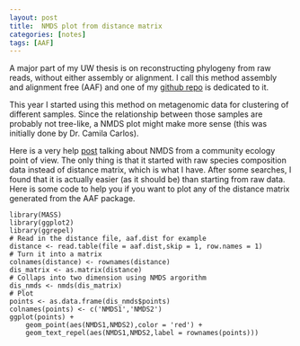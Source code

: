 ```yaml
---
layout: post
title:  NMDS plot from distance matrix
categories: [notes]
tags: [AAF]
---
```


A major part of my UW thesis is on reconstructing phylogeny from raw reads, without either assembly or alignment. I call this method assembly and alignment free (AAF) and one of my [github repo](https://github.com/fanhuan/AAF) is dedicated to it.

This year I started using this method on metagenomic data for clustering of different samples. Since the relationship between those samples are probably not tree-like, a NMDS plot might make more sense (this was initially done by Dr. Camila Carlos).

Here is a very help [post](https://jonlefcheck.net/2012/10/24/nmds-tutorial-in-r/) talking about NMDS from a community ecology point of view. The only thing is that it started with raw species composition data instead of distance matrix, which is what I have. After some searches, I found that it is actually easier (as it should be) than starting from raw data. Here is some code to help you if you want to plot any of the distance matrix generated from the AAF package.

	library(MASS)
	library(ggplot2)
	library(ggrepel)
	# Read in the distance file, aaf.dist for example
	distance <- read.table(file = aaf.dist,skip = 1, row.names = 1)
	# Turn it into a matrix
	colnames(distance) <- rownames(distance)
	dis_matrix <- as.matrix(distance)
	# Collaps into two dimension using NMDS argorithm
	dis_nmds <- nmds(dis_matrix)
	# Plot 
	points <- as.data.frame(dis_nmds$points)
	colnames(points) <- c('NMDS1','NMDS2')
	ggplot(points) +
  		geom_point(aes(NMDS1,NMDS2),color = 'red') + 
  		geom_text_repel(aes(NMDS1,NMDS2,label = rownames(points)))
  
  		
   